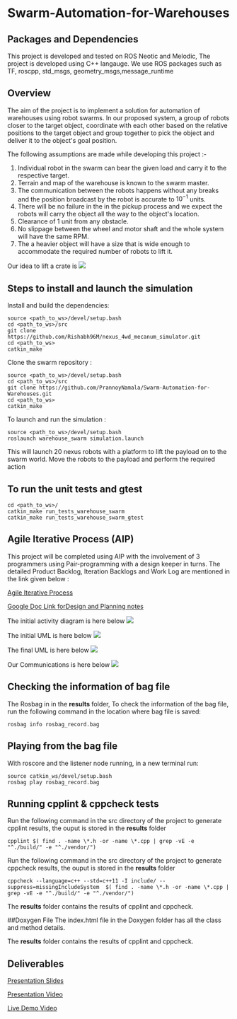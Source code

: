 # Swarm-Automation-for-Warehouses

## Packages and Dependencies
This project is developed and tested on ROS Neotic and Melodic, The project is developed using C++ langauge.
We use ROS packages such as TF, roscpp, std_msgs, geometry_msgs,message_runtime

## Overview

The aim of the project is to implement a solution for automation of warehouses using robot swarms. In our proposed system, a group of robots closer to the target object, coordinate with each other based on the relative positions to the target object and group together to pick the object and deliver it to the object's goal position.

The following assumptions are made while developing this project :-

  1. Individual robot in the swarm can bear the given load and carry it to the respective target.
  2. Terrain and map of the warehouse is known to the swarm master.
  3. The communication between the robots happens without any breaks and the position broadcast by the robot is accurate to $10^{-1}$ units.
  4. There will be no failure in the in the pickup process and we expect the robots will carry the object all the way to the object's location.
  5. Clearance of 1 unit from any obstacle.
  6. No slippage between the wheel and motor shaft and the whole system will have the same RPM.
  7. The a heavier object will have a size that is wide enough to accommodate the required number of robots to lift it.


 Our idea to lift a crate is
 ![](UML/idea.png)

## Steps to install and launch the simulation
  Install and build the dependencies:  
  ```
  source <path_to_ws>/devel/setup.bash
  cd <path_to_ws>/src
  git clone https://github.com/Rishabh96M/nexus_4wd_mecanum_simulator.git
  cd <path_to_ws>
  catkin_make
  ```

  Clone the swarm repository :
  ```
  source <path_to_ws>/devel/setup.bash
  cd <path_to_ws>/src
  git clone https://github.com/PrannoyNamala/Swarm-Automation-for-Warehouses.git
  cd <path_to_ws>
  catkin_make
  ```

  To launch and run the simulation :
  ```
  source <path_to_ws>/devel/setup.bash
  roslaunch warehouse_swarm simulation.launch
  ```
  This will launch 20 nexus robots with a platform to lift the payload on to the swarm world. Move the robots to the payload and perform the required action

## To run the unit tests and gtest
  ```
  cd <path_to_ws>/
  catkin_make run_tests_warehouse_swarm
  catkin_make run_tests_warehouse_swarm_gtest
  ```
## Agile Iterative Process (AIP)
This project will be completed using AIP with the involvement of 3 programmers using Pair-programming with a design keeper in turns. The detailed Product Backlog, Iteration Backlogs and Work Log are mentioned in the link given below :

[Agile Iterative Process](https://docs.google.com/spreadsheets/d/1AiBJ7fTTMpNdjacxr-WVjDRh2hcvcvK_cOTTBANr-Ac/edit#gid=0)

[Google Doc Link forDesign and Planning notes](https://docs.google.com/document/d/1R9V4Kxqv8dNjsHtDVxABXgzMm4t1GjswrSu_oFk5m9A/edit?usp=sharing)

The initial activity diagram is here below
![](UML/activity_diagram.png)

The initial UML is here below
![](UML/UML.png)

The final UML is here below
![](UML/UML_final.png)

Our Communications is here below
![](UML/comm.png)

## Checking the information of bag file
The Rosbag in in the **results** folder, To check the information of the bag file, run the following command in the location where bag file is saved:
```
rosbag info rosbag_record.bag
```

## Playing from the bag file
With roscore and the listener node running, in a new terminal run:
```
source catkin_ws/devel/setup.bash
rosbag play rosbag_record.bag
```

## Running cpplint & cppcheck tests
Run the following command in the src directory of the project to generate cpplint results, the ouput is stored in the **results** folder
```
cpplint $( find . -name \*.h -or -name \*.cpp | grep -vE -e "^./build/" -e "^./vendor/")
```
Run the following command in the src directory of the project to generate cppcheck results, the ouput is stored in the **results** folder
```
cppcheck --language=c++ --std=c++11 -I include/ --suppress=missingIncludeSystem  $( find . -name \*.h -or -name \*.cpp | grep -vE -e "^./build/" -e "^./vendor/")
```


The **results** folder contains the results of cpplint and cppcheck.

##Doxygen File
The index.html file in the Doxygen folder has all the class and method details.

The **results** folder contains the results of cpplint and cppcheck.


## Deliverables

[Presentation Slides](https://docs.google.com/presentation/d/1gjr_lBHrhyawHyKeFrmjXKeC7wYBOHz7vxMMBmv3Ud8/edit?usp=sharing)

[Presentation Video](https://drive.google.com/file/d/1xo3g0pxpBN4lciy5oa9pPvTb9mIMyZVg/view?usp=sharing)

[Live Demo Video](https://drive.google.com/file/d/1a_iwKQVGohLZxQPSo0FLmIcgGplTvW4j/view?usp=sharing)
